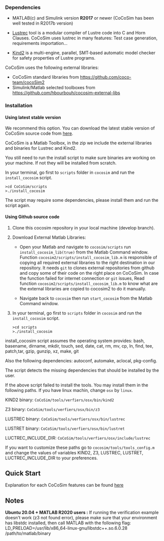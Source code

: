 

### **Dependencies**

* MATLAB(c) and Simulink version **R2017** or newer (CoCoSim has been well tested in R2017b version)

* [Lustrec](https://github.com/coco-team/lustrec) tool is a modular compiler of Lustre code into C and Horn Clauses. CoCoSim uses lustrec in many features: Test case generation, requirements importation... 

* [Kind2](http://kind2-mc.github.io/kind2/) is a multi-engine, parallel, SMT-based automatic model checker for safety properties of Lustre programs.

<!-- * Formal verification backends: In order to analyse the model, at least one of the following model-checkers should be installed. Currently we support Kind2.
    * [Kind2](http://kind2-mc.github.io/kind2/) (Supported and highly recommended)
    * [Zustre](https://github.com/lememta/zustre) (Support in progress)
    * [JKind](https://github.com/agacek/jkind) (Support in progress) -->



CoCoSim uses the following external libraries:

* CoCoSim standard libraries from https://github.com/coco-team/cocoSim2
* Simulink/Matlab selected toolboxes from https://github.com/hbourbouh/cocosim-external-libs


### **Installation**

#### Using latest stable version 

We recommend this option. You can download the latest stable version of CoCoSim source code from [here](https://github.com/NASA-SW-VnV/CoCoSim/releases).

CoCoSim is a Matlab Toolbox, in the zip we include the external libraries and binaries for Lustrec and Kind2.

You still need to run the install script to make sure binaries are working on your machine. If not they will be installed from scratch.

In your terminal, go first to `scripts` folder in `cocosim` and run the `install_cocosim` script.
```
>cd CoCoSim/scripts
>./install_cocosim 
```

The script may require some dependencies, please install them and run the script again.


#### Using Github source code

1. Clone this cocosim repository in your local machine (develop branch).

2. Download External Matlab Libraries:
   
    * Open your Matlab and navigate to `cocosim/scripts` run `install_cocosim_lib(true)` from the Matlab Command window. \
    Function `cocosim2/scripts/install_cocosim_lib.m` is responsible of copying all required external libraries to the right destination in our repository.
    It needs `git` to clones external repositories from github and copy some of their code on the
    right place on CoCoSim.
    In case the function failed for internet connection or `git` issues, Read function `cocosim2/scripts/install_cocosim_lib.m` to know what are the external libraries are copied to cocosim2 to do it manually.

     * Navigate back to `cocosim` then run `start_cocosim` from the Matlab Command window.

3. In your terminal, go first to `scripts` folder in `cocosim` and run the `install_cocosim` script.
    ```
    >cd scripts
    >./install_cocosim 
    ```

install_cocosim script assumes the operating system provides:
    bash, basename, dirname, mkdir, touch, sed, date,
    cat, rm, mv, cp, ln, find, tee, patch,tar, gzip, 
    gunzip, xz, make, git

Also the following dependencies:
autoconf, automake, aclocal, pkg-config.

The script detects the missing dependencies that should be installed by 
the user.

If the above script failed to install the tools. You may install them in the following paths. If you have linux machin, change `osx` by `linux`.

KIND2 binary: `CoCoSim/tools/verfiers/osx/bin/kind2`

Z3 binary: `CoCoSim/tools/verfiers/osx/bin/z3`

<!-- JKIND binary: `CoCoSim/tools/verfiers/jkind/jkind` -->

<!-- JLUSTRE2KIND binray: `CoCoSim/tools/verfiers/jkind/jlustre2kind` -->

<!-- ZUSTRE binary: `CoCoSim/tools/verfiers/osx/bin/zustre` -->

LUSTREC binary: `CoCoSim/tools/verfiers/osx/bin/lustrec`

LUSTRET binary: `CoCoSim/tools/verfiers/osx/bin/lustret`

LUCTREC_INCLUDE_DIR: `CoCoSim/tools/verfiers/osx/include/lustrec`


If you want to customize these paths go to `cocosim/tools/tools_config.m` and change the values of variables KIND2, Z3, <!--JKIND, JLUSTRE2KIND, ZUSTRE, --> LUSTREC, LUSTRET, LUCTREC_INCLUDE_DIR to your preferences.


**Quick Start**
-------------------
Explanation for each CoCoSim features can be found [here](doc/EXAMPLES.md)

**Notes**
-------------------
**Ubuntu 20.04 + MATLAB R2020 users :** If running the verification example doesn't work (z3 not found error), please make sure that your environment has libstdc installed, then call MATLAB with the following flag:
LD_PRELOAD=/usr/lib/x86_64-linux-gnu/libstdc++.so.6.0.28 /path/to/matlab/binary

